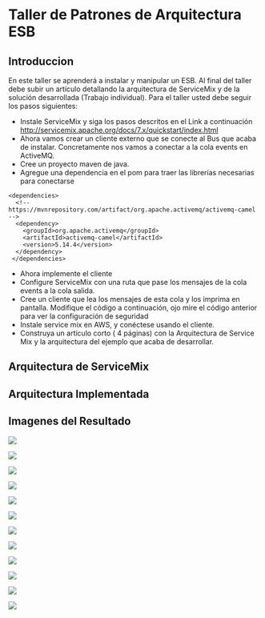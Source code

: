 # Taller de Patrones de Arquitectura ESB

## Introduccion
En este taller se aprenderá a instalar y manipular un ESB. Al final del taller debe subir un artículo detallando la arquitectura de ServiceMix y de la solución desarrollada (Trabajo individual).
Para el taller usted debe seguir los pasos siguientes:
- Instale ServiceMix y siga los pasos descritos en el Link a continuación http://servicemix.apache.org/docs/7.x/quickstart/index.html
- Ahora vamos crear un cliente externo que se conecte al Bus que acaba de instalar. Concretamente nos vamos a conectar a la cola events en ActiveMQ.
- Cree un proyecto maven de java.
- Agregue una dependencia en el pom para traer las librerías necesarias para conectarse
```
<dependencies>
  <!-- https://mvnrepository.com/artifact/org.apache.activemq/activemq-camel -->
  <dependency>
    <groupId>org.apache.activemq</groupId>
    <artifactId>activemq-camel</artifactId>
    <version>5.14.4</version>
  </dependency>
 </dependencies>
```
- Ahora implemente el cliente
- Configure ServiceMix con una ruta que pase los mensajes de la cola events a la cola salida.
- Cree un cliente que lea los mensajes de esta cola y los imprima en pantalla. Modifique el código a continuación, ojo mire el código anterior para ver la configuración de seguridad
- Instale service mix en AWS, y conéctese usando el cliente.
- Construya un artículo corto ( 4 páginas) con la Arquitectura de Service Mix y la arquitectura del ejemplo que acaba de desarrollar.

## Arquitectura de ServiceMix 

## Arquitectura Implementada

## Imagenes del Resultado

![](https://github.com/Martin9958/Arep-EBS/blob/master/imagenes/A1.PNG)

![](https://github.com/Martin9958/Arep-EBS/blob/master/imagenes/A2.PNG)

![](https://github.com/Martin9958/Arep-EBS/blob/master/imagenes/A3.PNG)

![](https://github.com/Martin9958/Arep-EBS/blob/master/imagenes/A4.PNG)

![](https://github.com/Martin9958/Arep-EBS/blob/master/imagenes/A5.PNG)

![](https://github.com/Martin9958/Arep-EBS/blob/master/imagenes/A6.PNG)

![](https://github.com/Martin9958/Arep-EBS/blob/master/imagenes/A7.PNG)

![](https://github.com/Martin9958/Arep-EBS/blob/master/imagenes/A8.PNG)

![](https://github.com/Martin9958/Arep-EBS/blob/master/imagenes/A9.PNG)

![](https://github.com/Martin9958/Arep-EBS/blob/master/imagenes/A10.PNG)

![](https://github.com/Martin9958/Arep-EBS/blob/master/imagenes/A11.PNG)

![](https://github.com/Martin9958/Arep-EBS/blob/master/imagenes/A12.PNG)

